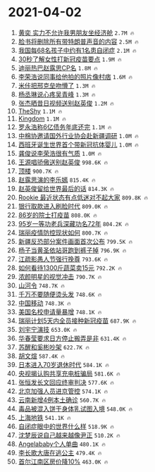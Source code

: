 # 2021-04-02

1. [黄奕 实力不允许我男朋友坐经济舱](https://s.weibo.com/weibo?q=%E9%BB%84%E5%A5%95%20%E5%AE%9E%E5%8A%9B%E4%B8%8D%E5%85%81%E8%AE%B8%E6%88%91%E7%94%B7%E6%9C%8B%E5%8F%8B%E5%9D%90%E7%BB%8F%E6%B5%8E%E8%88%B1&Refer=top) `2.7M 🔥`
1. [脸书将删除所有带特朗普声音的内容](https://s.weibo.com/weibo?q=%23%E8%84%B8%E4%B9%A6%E5%B0%86%E5%88%A0%E9%99%A4%E6%89%80%E6%9C%89%E5%B8%A6%E7%89%B9%E6%9C%97%E6%99%AE%E5%A3%B0%E9%9F%B3%E7%9A%84%E5%86%85%E5%AE%B9%23&Refer=top) `2.5M 🔥`
1. [我国每68名孩子中约有1名患自闭症](https://s.weibo.com/weibo?q=%23%E6%88%91%E5%9B%BD%E6%AF%8F68%E5%90%8D%E5%AD%A9%E5%AD%90%E4%B8%AD%E7%BA%A6%E6%9C%891%E5%90%8D%E6%82%A3%E8%87%AA%E9%97%AD%E7%97%87%23&Refer=top) `2.1M 🔥`
1. [30秒了解女性打新冠疫苗要点](https://s.weibo.com/weibo?q=%2330%E7%A7%92%E4%BA%86%E8%A7%A3%E5%A5%B3%E6%80%A7%E6%89%93%E6%96%B0%E5%86%A0%E7%96%AB%E8%8B%97%E8%A6%81%E7%82%B9%23&Refer=top) `1.9M 🔥`
1. [迪丽热巴赵露思CP名](https://s.weibo.com/weibo?q=%23%E8%BF%AA%E4%B8%BD%E7%83%AD%E5%B7%B4%E8%B5%B5%E9%9C%B2%E6%80%9DCP%E5%90%8D%23&Refer=top) `1.8M 🔥`
1. [李荣浩说同事给他拍的照片像村痞](https://s.weibo.com/weibo?q=%E6%9D%8E%E8%8D%A3%E6%B5%A9%E8%AF%B4%E5%90%8C%E4%BA%8B%E7%BB%99%E4%BB%96%E6%8B%8D%E7%9A%84%E7%85%A7%E7%89%87%E5%83%8F%E6%9D%91%E7%97%9E&Refer=top) `1.6M 🔥`
1. [米佧把邢克垒吻懵了](https://s.weibo.com/weibo?q=%23%E7%B1%B3%E4%BD%A7%E6%8A%8A%E9%82%A2%E5%85%8B%E5%9E%92%E5%90%BB%E6%87%B5%E4%BA%86%23&Refer=top) `1.3M 🔥`
1. [杨丞琳说心疼吴青峰](https://s.weibo.com/weibo?q=%E6%9D%A8%E4%B8%9E%E7%90%B3%E8%AF%B4%E5%BF%83%E7%96%BC%E5%90%B4%E9%9D%92%E5%B3%B0&Refer=top) `1.3M 🔥`
1. [张杰晒昔日视频送别赵英俊](https://s.weibo.com/weibo?q=%E5%BC%A0%E6%9D%B0%E6%99%92%E6%98%94%E6%97%A5%E8%A7%86%E9%A2%91%E9%80%81%E5%88%AB%E8%B5%B5%E8%8B%B1%E4%BF%8A&Refer=top) `1.2M 🔥`
1. [TheShy](https://s.weibo.com/weibo?q=TheShy&Refer=top) `1.1M 🔥`
1. [Kingdom](https://s.weibo.com/weibo?q=Kingdom&Refer=top) `1.1M 🔥`
1. [罗永浩称6亿债务年底还完](https://s.weibo.com/weibo?q=%23%E7%BD%97%E6%B0%B8%E6%B5%A9%E7%A7%B06%E4%BA%BF%E5%80%BA%E5%8A%A1%E5%B9%B4%E5%BA%95%E8%BF%98%E5%AE%8C%23&Refer=top) `1.1M 🔥`
1. [中棉协邀请国外行业协会赴新疆调研](https://s.weibo.com/weibo?q=%E4%B8%AD%E6%A3%89%E5%8D%8F%E9%82%80%E8%AF%B7%E5%9B%BD%E5%A4%96%E8%A1%8C%E4%B8%9A%E5%8D%8F%E4%BC%9A%E8%B5%B4%E6%96%B0%E7%96%86%E8%B0%83%E7%A0%94&Refer=top) `1.0M 🔥`
1. [西班牙诞生世界首个带新冠抗体婴儿](https://s.weibo.com/weibo?q=%E8%A5%BF%E7%8F%AD%E7%89%99%E8%AF%9E%E7%94%9F%E4%B8%96%E7%95%8C%E9%A6%96%E4%B8%AA%E5%B8%A6%E6%96%B0%E5%86%A0%E6%8A%97%E4%BD%93%E5%A9%B4%E5%84%BF&Refer=top) `1.0M 🔥`
1. [龚俊说李荣浩很有气质](https://s.weibo.com/weibo?q=%23%E9%BE%9A%E4%BF%8A%E8%AF%B4%E6%9D%8E%E8%8D%A3%E6%B5%A9%E5%BE%88%E6%9C%89%E6%B0%94%E8%B4%A8%23&Refer=top) `1.0M 🔥`
1. [王源唱骄傲送别赵英俊](https://s.weibo.com/weibo?q=%23%E7%8E%8B%E6%BA%90%E5%94%B1%E9%AA%84%E5%82%B2%E9%80%81%E5%88%AB%E8%B5%B5%E8%8B%B1%E4%BF%8A%23&Refer=top) `998.6K 🔥`
1. [顶楼](https://s.weibo.com/weibo?q=%E9%A1%B6%E6%A5%BC&Refer=top) `900.7K 🔥`
1. [赵露思演的李乐嫣](https://s.weibo.com/weibo?q=%23%E8%B5%B5%E9%9C%B2%E6%80%9D%E6%BC%94%E7%9A%84%E6%9D%8E%E4%B9%90%E5%AB%A3%23&Refer=top) `815.4K 🔥`
1. [赵英俊留给世界最后的话](https://s.weibo.com/weibo?q=%23%E8%B5%B5%E8%8B%B1%E4%BF%8A%E7%95%99%E7%BB%99%E4%B8%96%E7%95%8C%E6%9C%80%E5%90%8E%E7%9A%84%E8%AF%9D%23&Refer=top) `814.3K 🔥`
1. [Rookie 最近状态有点低迷对不起大家](https://s.weibo.com/weibo?q=Rookie%20%E6%9C%80%E8%BF%91%E7%8A%B6%E6%80%81%E6%9C%89%E7%82%B9%E4%BD%8E%E8%BF%B7%E5%AF%B9%E4%B8%8D%E8%B5%B7%E5%A4%A7%E5%AE%B6&Refer=top) `809.8K 🔥`
1. [银行取款进入刷脸时代](https://s.weibo.com/weibo?q=%23%E9%93%B6%E8%A1%8C%E5%8F%96%E6%AC%BE%E8%BF%9B%E5%85%A5%E5%88%B7%E8%84%B8%E6%97%B6%E4%BB%A3%23&Refer=top) `809.0K 🔥`
1. [86岁的院士打疫苗](https://s.weibo.com/weibo?q=%2386%E5%B2%81%E7%9A%84%E9%99%A2%E5%A3%AB%E6%89%93%E7%96%AB%E8%8B%97%23&Refer=top) `808.0K 🔥`
1. [95岁一等功老兵深藏功名72年](https://s.weibo.com/weibo?q=%2395%E5%B2%81%E4%B8%80%E7%AD%89%E5%8A%9F%E8%80%81%E5%85%B5%E6%B7%B1%E8%97%8F%E5%8A%9F%E5%90%8D72%E5%B9%B4%23&Refer=top) `804.2K 🔥`
1. [瑞丽疫情防控现状如何](https://s.weibo.com/weibo?q=%23%E7%91%9E%E4%B8%BD%E7%96%AB%E6%83%85%E9%98%B2%E6%8E%A7%E7%8E%B0%E7%8A%B6%E5%A6%82%E4%BD%95%23&Refer=top) `800.7K 🔥`
1. [新疆反恐部分案件画面首次公布](https://s.weibo.com/weibo?q=%E6%96%B0%E7%96%86%E5%8F%8D%E6%81%90%E9%83%A8%E5%88%86%E6%A1%88%E4%BB%B6%E7%94%BB%E9%9D%A2%E9%A6%96%E6%AC%A1%E5%85%AC%E5%B8%83&Refer=top) `799.5K 🔥`
1. [杨子当黄圣依站哥跑到裤子掉](https://s.weibo.com/weibo?q=%23%E6%9D%A8%E5%AD%90%E5%BD%93%E9%BB%84%E5%9C%A3%E4%BE%9D%E7%AB%99%E5%93%A5%E8%B7%91%E5%88%B0%E8%A3%A4%E5%AD%90%E6%8E%89%23&Refer=top) `796.9K 🔥`
1. [江疏影愚人节强行挽尊](https://s.weibo.com/weibo?q=%23%E6%B1%9F%E7%96%8F%E5%BD%B1%E6%84%9A%E4%BA%BA%E8%8A%82%E5%BC%BA%E8%A1%8C%E6%8C%BD%E5%B0%8A%23&Refer=top) `793.6K 🔥`
1. [如何看待1300斤蔬菜卖15元](https://s.weibo.com/weibo?q=%23%E5%A6%82%E4%BD%95%E7%9C%8B%E5%BE%851300%E6%96%A4%E8%94%AC%E8%8F%9C%E5%8D%9615%E5%85%83%23&Refer=top) `792.2K 🔥`
1. [浓颜明星的视觉冲击](https://s.weibo.com/weibo?q=%E6%B5%93%E9%A2%9C%E6%98%8E%E6%98%9F%E7%9A%84%E8%A7%86%E8%A7%89%E5%86%B2%E5%87%BB&Refer=top) `790.7K 🔥`
1. [山河令](https://s.weibo.com/weibo?q=%E5%B1%B1%E6%B2%B3%E4%BB%A4&Refer=top) `748.7K 🔥`
1. [千万不要随便烫头发](https://s.weibo.com/weibo?q=%23%E5%8D%83%E4%B8%87%E4%B8%8D%E8%A6%81%E9%9A%8F%E4%BE%BF%E7%83%AB%E5%A4%B4%E5%8F%91%23&Refer=top) `748.6K 🔥`
1. [中国移动](https://s.weibo.com/weibo?q=%E4%B8%AD%E5%9B%BD%E7%A7%BB%E5%8A%A8&Refer=top) `748.3K 🔥`
1. [美国名校申请量暴增](https://s.weibo.com/weibo?q=%23%E7%BE%8E%E5%9B%BD%E5%90%8D%E6%A0%A1%E7%94%B3%E8%AF%B7%E9%87%8F%E6%9A%B4%E5%A2%9E%23&Refer=top) `748.1K 🔥`
1. [瑞丽计划5天内全员接种新冠疫苗](https://s.weibo.com/weibo?q=%23%E7%91%9E%E4%B8%BD%E8%AE%A1%E5%88%925%E5%A4%A9%E5%86%85%E5%85%A8%E5%91%98%E6%8E%A5%E7%A7%8D%E6%96%B0%E5%86%A0%E7%96%AB%E8%8B%97%23&Refer=top) `687.9K 🔥`
1. [刘宇宁演技](https://s.weibo.com/weibo?q=%23%E5%88%98%E5%AE%87%E5%AE%81%E6%BC%94%E6%8A%80%23&Refer=top) `653.0K 🔥`
1. [华春莹要求日方停止搬弄是非](https://s.weibo.com/weibo?q=%23%E5%8D%8E%E6%98%A5%E8%8E%B9%E8%A6%81%E6%B1%82%E6%97%A5%E6%96%B9%E5%81%9C%E6%AD%A2%E6%90%AC%E5%BC%84%E6%98%AF%E9%9D%9E%23&Refer=top) `631.4K 🔥`
1. [苏醒和奚彬吵架](https://s.weibo.com/weibo?q=%23%E8%8B%8F%E9%86%92%E5%92%8C%E5%A5%9A%E5%BD%AC%E5%90%B5%E6%9E%B6%23&Refer=top) `622.7K 🔥`
1. [胡文煊](https://s.weibo.com/weibo?q=%E8%83%A1%E6%96%87%E7%85%8A&Refer=top) `587.4K 🔥`
1. [日本进入70岁退休时代](https://s.weibo.com/weibo?q=%23%E6%97%A5%E6%9C%AC%E8%BF%9B%E5%85%A570%E5%B2%81%E9%80%80%E4%BC%91%E6%97%B6%E4%BB%A3%23&Refer=top) `584.1K 🔥`
1. [央视揭认购共享充电桩骗局](https://s.weibo.com/weibo?q=%23%E5%A4%AE%E8%A7%86%E6%8F%AD%E8%AE%A4%E8%B4%AD%E5%85%B1%E4%BA%AB%E5%85%85%E7%94%B5%E6%A1%A9%E9%AA%97%E5%B1%80%23&Refer=top) `581.6K 🔥`
1. [张恒发长文回应终审判决](https://s.weibo.com/weibo?q=%23%E5%BC%A0%E6%81%92%E5%8F%91%E9%95%BF%E6%96%87%E5%9B%9E%E5%BA%94%E7%BB%88%E5%AE%A1%E5%88%A4%E5%86%B3%23&Refer=top) `577.6K 🔥`
1. [北京加强人员进京管控](https://s.weibo.com/weibo?q=%E5%8C%97%E4%BA%AC%E5%8A%A0%E5%BC%BA%E4%BA%BA%E5%91%98%E8%BF%9B%E4%BA%AC%E7%AE%A1%E6%8E%A7&Refer=top) `574.1K 🔥`
1. [云南新增4例本土确诊](https://s.weibo.com/weibo?q=%23%E4%BA%91%E5%8D%97%E6%96%B0%E5%A2%9E4%E4%BE%8B%E6%9C%AC%E5%9C%9F%E7%A1%AE%E8%AF%8A%23&Refer=top) `560.7K 🔥`
1. [毒品被混入饼干身体乳试图入境](https://s.weibo.com/weibo?q=%23%E6%AF%92%E5%93%81%E8%A2%AB%E6%B7%B7%E5%85%A5%E9%A5%BC%E5%B9%B2%E8%BA%AB%E4%BD%93%E4%B9%B3%E8%AF%95%E5%9B%BE%E5%85%A5%E5%A2%83%23&Refer=top) `548.0K 🔥`
1. [上海地铁](https://s.weibo.com/weibo?q=%E4%B8%8A%E6%B5%B7%E5%9C%B0%E9%93%81&Refer=top) `541.1K 🔥`
1. [自闭症眼中的世界什么样](https://s.weibo.com/weibo?q=%23%E8%87%AA%E9%97%AD%E7%97%87%E7%9C%BC%E4%B8%AD%E7%9A%84%E4%B8%96%E7%95%8C%E4%BB%80%E4%B9%88%E6%A0%B7%23&Refer=top) `518.9K 🔥`
1. [沈梦辰说自己越来越像尹正](https://s.weibo.com/weibo?q=%23%E6%B2%88%E6%A2%A6%E8%BE%B0%E8%AF%B4%E8%87%AA%E5%B7%B1%E8%B6%8A%E6%9D%A5%E8%B6%8A%E5%83%8F%E5%B0%B9%E6%AD%A3%23&Refer=top) `510.2K 🔥`
1. [Angelababy个人单曲](https://s.weibo.com/weibo?q=%23Angelababy%E4%B8%AA%E4%BA%BA%E5%8D%95%E6%9B%B2%23&Refer=top) `480.1K 🔥`
1. [李长歌大唐在逃公主](https://s.weibo.com/weibo?q=%23%E6%9D%8E%E9%95%BF%E6%AD%8C%E5%A4%A7%E5%94%90%E5%9C%A8%E9%80%83%E5%85%AC%E4%B8%BB%23&Refer=top) `479.4K 🔥`
1. [首尔江南区房价降10%](https://s.weibo.com/weibo?q=%23%E9%A6%96%E5%B0%94%E6%B1%9F%E5%8D%97%E5%8C%BA%E6%88%BF%E4%BB%B7%E9%99%8D10%25%23&Refer=top) `463.0K 🔥`
